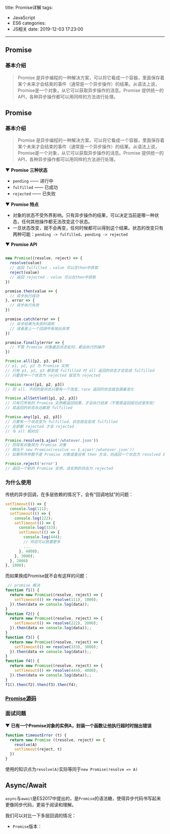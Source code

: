 title: Promise详解
tags:
  - JavaScript
  - ES6
categories:
  - JS相关
date: 2019-12-03 17:23:00
---
## Promise

### 基本介绍

> Promise 是异步编程的一种解决方案，可以将它看成一个容器，里面保存着某个未来才会结束的事件（通常是一个异步操作）的结果。从语法上说，Promise是一个对象，从它可以获取异步操作的消息。Promise 提供统一的 API，各种异步操作都可以用同样的方法进行处理。

<!--more-->

## Promise

### 基本介绍

> Promise 是异步编程的一种解决方案，可以将它看成一个容器，里面保存着某个未来才会结束的事件（通常是一个异步操作）的结果。从语法上说，Promise是一个对象，从它可以获取异步操作的消息。Promise 提供统一的 API，各种异步操作都可以用同样的方法进行处理。

▼ **Promise 三种状态**
* `pending` —— 进行中
* `fulfilled` —— 已成功
* `rejected` —— 已失败

▼ **Promise 特点**
* 对象的状态不受外界影响。只有异步操作的结果，可以决定当前是哪一种状态，任何其他操作都无法改变这个状态。
* 一旦状态改变，就不会再变，任何时候都可以得到这个结果。状态的改变只有两种可能：`pending -> fulfilled`、`pending -> rejected`

▼ **Promise API**
```js

new Promise((resolve, reject) => {
  resolve(value)
  // 返回 fulfilled ，value 可以在then中获取
  reject(value)
  // 返回 rejected ，value 可以在then中获取
})

promise.then(value => {
  // 异步执行成功
}, error => {
  // 异步执行失败
})

promise.catch(error => {
  // 异步结果为失败时调用
  // 或者是上一个回调中有抛出异常
})

promise.finally(error => {
  // 不管 Promise 对象最后状态如何，都会执行的操作
})

Promise.all([p2, p3, p4])
// p1, p2, p3 为 Promise 实例
// 只有 p1, p2, p3 都变成 fulfilled 时 all 返回的状态才会变成 fulfilled
// 只要其中一个状态为 rejected 就变为 rejected

Promise.race([p1, p2, p3])
// 同 all，不同的是状态只要有一个改变，race 返回的状态就会跟着变化

Promise.allSettled([p1, p2, p3])
// 只有灯所有的 Promise 实例都返回结果，才会执行结束（不管是返回成功还是失败）
// 其返回的状态永远都是 fulfilled

Promise.any([p1, p2, p3])
// 只要有一个状态变为 fulfilled，状态就会变成 fulfilled
// 全部都 rejected 才会 rejected
// 与 all 相对应

Promise.resolve($.ajax('/whatever.json'))
// 将现有对象转为 Promise 对象
// 相当于 new Promise(resolve => $.ajax('/whatever.json'))
// 如果所传参数不是 Promise 对象或者没有 then 方法，则返回一个状态为 resolved 的 Promise 实例

Promise.reject('error')
// 返回一个新的 Promise 实例，该实例的状态为 rejected
```

### 为什么使用

传统的异步回调，在多层依赖的情况下，会有“回调地狱”的问题：

```js
setTimeout(() => {
  console.log(111);
  setTimeout(() => {
    console.log(222);
    setTimeout(() => {
      console.log(333);
      setTimeout(() => {
        console.log(444);
        // 你还可以放置更多
        ...
      }, 4000);
    }, 3000);
  }, 2000)
}, 1000);
```

而如果换成Promise就不会有这样的问题：

```js
 // promise 解决
function f1() {
  return new Promise((resolve, reject) => {
    setTimeout(() => resolve(111), 1000);
  }).then(data => console.log(data));
}
function f2() {
  return new Promise((resolve, reject) => {
    setTimeout(() => resolve(222), 2000);
  }).then(data => console.log(data));;
}
function f3() {
  return new Promise((resolve, reject) => {
    setTimeout(() => resolve(333), 3000);
  }).then(data => console.log(data));;
}
function f4() {
  return new Promise((resolve, reject) => {
    setTimeout(() => resolve(444), 4000);
  }).then(data => console.log(data));;
}
f1().then(f2).then(f3).then(f4);
```

### [Promise源码](https://chromium.googlesource.com/v8/v8/+/3.29.45/src/promise.js?autodive=0%2F)

### 面试问题

▼ **已有一个Promise对象的实例A，封装一个函数让他执行超时时抛出错误**

```js
function timeoutError (t) {
  return new Promise ((resolve, reject) => {
    resolve(A)
    setTimeout(reject, t)
  })
}
```
使用的知识点为`resolve(A)`实际等同于`new Promise(resolve => A)`

## Async/Await

`async`与`await`是ES2017中提出的，是`Promise`的语法糖，使得异步代码书写起来更像同步代码，更易于阅读和理解。

我们可以对比一下多层回调的情况：

* `Promise`版本：


```js

```